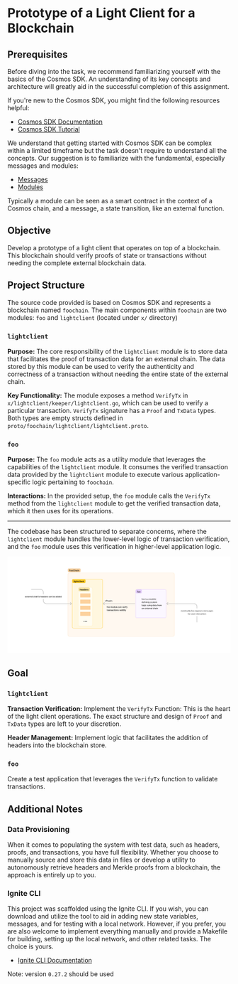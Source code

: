 # Prototype of a Light Client for a Blockchain

## Prerequisites
Before diving into the task, we recommend familiarizing yourself with the basics of the Cosmos SDK. An understanding 
of its key concepts and architecture will greatly aid in the successful completion of this assignment.

If you're new to the Cosmos SDK, you might find the following resources helpful:

- [Cosmos SDK Documentation](https://docs.cosmos.network/v0.47/learn/intro/overview)
- [Cosmos SDK Tutorial](https://tutorials.cosmos.network/academy/0-welcome/)

We understand that getting started with Cosmos SDK can be complex within a limited timeframe but the task doesn't require to understand all the concepts. Our suggestion is to familiarize with the fundamental, especially messages and modules:

- [Messages](https://tutorials.cosmos.network/academy/2-cosmos-concepts/4-messages.html)
- [Modules](https://tutorials.cosmos.network/academy/2-cosmos-concepts/5-modules.html)

Typically a module can be seen as a smart contract in the context of a Cosmos chain, and a message, a state transition, like an external function.

## Objective

Develop a prototype of a light client that operates on top of a blockchain. This blockchain should verify proofs of 
state or transactions without needing the complete external blockchain data.

## Project Structure

The source code provided is based on Cosmos SDK and represents a blockchain named `foochain`. The main components 
within `foochain` are two modules: `foo` and `lightclient` (located under `x/` directory)

### `lightclient`

**Purpose:** The core responsibility of the `lightclient` module is to store data that facilitates the proof of 
transaction data for an external chain. The data stored by this module can be used to verify the authenticity and 
correctness of a transaction without needing the entire state of the external chain.

**Key Functionality:** The module exposes a method `VerifyTx` in `x/lightclient/keeper/lightclient.go`, which can be 
used to verify a particular 
transaction. `VerifyTx` signature has a `Proof` and `TxData` types. Both types are empty structs defined in 
`proto/foochain/lightclient/lightclient.proto`.

### `foo`

**Purpose:**
The `foo` module acts as a utility module that leverages the capabilities of the `lightclient` module. It consumes the 
verified transaction data provided by the `lightclient` module to execute various application-specific logic 
pertaining to `foochain`.

**Interactions:**
In the provided setup, the `foo` module calls the `VerifyTx` method from the `lightclient` module to get the verified 
transaction data, which it then uses for its operations.

---

The codebase has been structured to separate concerns, where the `lightclient` module handles the lower-level logic of 
transaction verification, and the `foo` module uses this verification in higher-level application logic. 

![diagram](diagram.png)

## Goal

### `lightclient`

**Transaction Verification:**
Implement the `VerifyTx` Function: This is the heart of the light client operations. The exact structure and design 
of `Proof` and `TxData` types are left to your discretion.

**Header Management:**
Implement logic that facilitates the addition of headers into the blockchain store.


### `foo`

Create a test application that leverages the `VerifyTx` function to validate transactions.


## Additional Notes

### Data Provisioning

When it comes to populating the system with test data, such as headers, proofs, and transactions, you have full 
flexibility. Whether you choose to manually source and store this data in files or develop a utility to autonomously 
retrieve headers and Merkle proofs from a blockchain, the approach is entirely up to you.

### Ignite CLI

This project was scaffolded using the Ignite CLI. If you wish, you can download and utilize the tool to aid in 
adding new state variables, messages, and for testing with a local network. However, if you prefer, you are also 
welcome to implement everything manually and provide a Makefile for building, setting up the local network, and 
other related tasks. The choice is yours.

- [Ignite CLI Documentation](https://docs.ignite.com/)

Note: version `0.27.2` should be used
